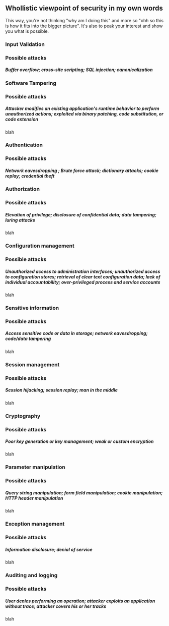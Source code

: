 ## Whollistic viewpoint of security in my own words
This way, you're not thinking "why am I doing this" and more so "ohh so this is how it fits into the bigger picture". It's also to peak your interest and show you what is possible.

### Input Validation

### Possible attacks
##### Buffer overflow; cross-site scripting; SQL injection; canonicalization

### Software Tampering

### Possible attacks
##### Attacker modifies an existing application's runtime behavior to perform unauthorized actions; exploited via binary patching, code substitution, or code extension
blah

### Authentication

### Possible attacks
##### Network eavesdropping ; Brute force attack; dictionary attacks; cookie replay; credential theft

### Authorization

### Possible attacks
##### Elevation of privilege; disclosure of confidential data; data tampering; luring attacks

blah

### Configuration management

### Possible attacks
##### Unauthorized access to administration interfaces; unauthorized access to configuration stores; retrieval of clear text configuration data; lack of individual accountability; over-privileged process and service accounts
blah

### Sensitive information

### Possible attacks
##### Access sensitive code or data in storage; network eavesdropping; code/data tampering
blah

### Session management

### Possible attacks
##### Session hijacking; session replay; man in the middle
blah

### Cryptography

### Possible attacks
##### Poor key generation or key management; weak or custom encryption

blah

### Parameter manipulation

### Possible attacks
##### Query string manipulation; form field manipulation; cookie manipulation; HTTP header manipulation
blah

### Exception management

### Possible attacks
##### Information disclosure; denial of service
blah

### Auditing and logging

### Possible attacks
##### User denies performing an operation; attacker exploits an application without trace; attacker covers his or her tracks
blah
